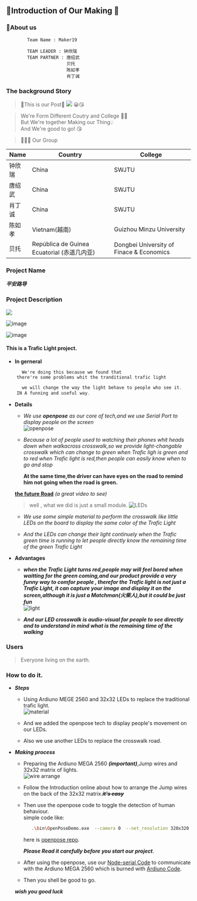 ## 🧐Introduction of Our Making 🧐
### 👺About us
```vim
        Team Name : Maker19
        
        TEAM LEADER : 钟欣瑞
        TEAM PARTNER : 唐绍武
                       贝托
                       陈如孝
                       肖丁诚

```


### The background Story
>🎨This is our Post🎨
![](http://a2.qpic.cn/psb?/V13beCG51KYd1k/t9zgvEwbHiGmoz.O9ibYSvf7YjmsstVfGZSykuQjQTU!/b/dMUAAAAAAAAA&ek=1&kp=1&pt=0&bo=HAtABsAP3AgRGWQ!&tl=3&vuin=2536914044&tm=1563591600&sce=60-2-2&rf=viewer_4)
>😀😘

>We're Form Different Coutry and College 🚩🏁  
  But We're together Making our Thing💡  
  And We're good to go! 😘  

>👨‍👦‍👦  Our Group

|Name | Country | College|
|-- | -- | -- |
|钟欣瑞 | China | SWJTU|
|唐绍武 | China | SWJTU|
|肖丁诚 | China | SWJTU|
|陈如孝 | Vietnam(越南) | Guizhou Minzu University|
|贝托 |  República de Guinea Ecuatorial (赤道几内亚) | Dongbei University of Finace & Economics|

### Project Name
 ***平安路导***

### Project Description
![](http://a4.qpic.cn/psb?/V13beCG51KYd1k/374g2G4QACEtgy6uJdhl1kX.1y3DVNEgSl9DPh68Vek!/b/dFMBAAAAAAAA&ek=1&kp=1&pt=0&bo=HAtABsAP3AgROUQ!&tl=3&vuin=2536914044&tm=1563678000&sce=60-2-2&rf=viewer_4)


![image](https://github.com/Zxrcoming/Maker19/blob/master/Picture/1.gif?raw=true)

![image](https://github.com/Zxrcoming/Maker19/blob/master/Picture/2.gif?raw=true)

#### This is a Trafic Light project.
- **In gerneral**
```vim
      We're doing this because we found that
    there're some problems whit the tranditional trafic light
```
```js
      we will change the way the light behave to people who see it.
    IN A funning and useful way.
```

- **Details**

  - *We use ***openpose*** as our core of tech,and we use Serial Port to display people on the screen*  
    ![openpose](https://github.com/CMU-Perceptual-Computing-Lab/openpose/blob/master/doc/media/pose_face_hands.gif?raw=true)

  - *Because a lot of people used to watching their phones whit heads down when walkacross crosswalk,so we provide light-changable crosswalk which can change to green when Trafic ligh is green and to red when Trafic light is red,then people can easily know when to go and stop*    

    **At the same time,the driver can have eyes on the road to remind him not going when the road is green.**
      
  [**the future Road**](https://wx2.qq.com/cgi-bin/mmwebwx-bin/webwxgetvideo?msgid=2068140849077914606&skey=%40crypt_62d074f_40410b6e9af4c8cc963bf6900e9acce6)  *(a great video to see)*
  >well , what we did is just a small module.
  ![LEDs](http://a3.qpic.cn/psb?/V13beCG51KYd1k/sXDhL0X7RiPuQ3C7KKaBvejP42gP6E1sEArFeKU*Zwc!/c/dLYAAAAAAAAA&ek=1&kp=1&pt=0&bo=HAtABsAP3AgROUQ!&tl=3&vuin=2536914044&tm=1563688800&sce=60-2-2&rf=0-0)

  - *We use some simple material to perform the crosswalk like little LEDs on the board to display the same color of the Trafic Light*

  - *And the LEDs can change their light continuely when the Trafic green time is running to let people directly know the remaining time of the green Trafic Light*

- **Advantages**
  - ***when the Trafic Light turns red,people may will feel bored when waitting for the green coming,and our product provide a very funny way to comfor people , therefor the Trafic light is not just a Trafic Light, it can capture your image and display it on the screen,although it is just a Matchman(火柴人),but it could be just fun***   
  ![light](http://a1.qpic.cn/psb?/V13beCG51KYd1k/UURiBok.EZQ*WwRgD2mr*LIsogYv.8AfVtg2*2fJ3vU!/c/dFQBAAAAAAAA&ek=1&kp=1&pt=0&bo=HAtABsAP3AgROUQ!&tl=3&vuin=2536914044&tm=1563688800&sce=60-2-2&rf=0-0)

  - ***And our LED crosswalk is audio-visual for people to see directly and to understand in mind what is the remaining time of the walking***



### Users
>Everyone living on the earth.

### How to do it.

- ***Steps***
  - Using Ardiuno MEGE 2560 and 32x32 LEDs to replace the traditional trafic light.  
  ![material](http://a2.qpic.cn/psb?/V13beCG51KYd1k/4Dey9J*KqB2jR3EwdhGQm7zHYlhst*vslu.rTJttKSY!/c/dDUBAAAAAAAA&ek=1&kp=1&pt=0&bo=QAYcC8AP3AgROUQ!&tl=3&vuin=2536914044&tm=1563688800&sce=60-2-2&rf=0-0)

  - And we added the openpose tech to display people's movement on our LEDs.

  - Also  we use another LEDs to replace the crosswalk road.

- ***Making process***
  - Preparing the Ardiuno MEGA 2560 ***(important)***,Jump wires and 32x32 matrix of lights.  
  ![wire arrange](http://a1.qpic.cn/psb?/V13beCG51KYd1k/Tr3ZJmCrPg.CGRguhhyJW5kvTlhsCeqQZAxCV82*VS0!/c/dFABAAAAAAAA&ek=1&kp=1&pt=0&bo=QAYcC8AP3AgROUQ!&tl=3&vuin=2536914044&tm=1563688800&sce=60-2-2&rf=0-0)
  
  - Follow the Introduction online about how to arrange the Jump wires on the back of the 32x32 matrix.~~***it's easy***~~
  
  - Then use the openpose code to toggle the detection of human behaviour.   
    simple code like:  
    ```sh
       .\bin\OpenPoseDemo.exe  --camera 0  --net_resolution 320x320  --keypoint_scale 1  --number_people_max 1  --write_json  ./output 
    ```
    here is [openpose repo](https://github.com/CMU-Perceptual-Computing-Lab/openpose).                 
    
    ***Please Read it carefully before you start our project***.

  - After using the openpose, use our [Node-serial Code](https://github.com/Zxrcoming/Maker19/blob/master/Node-serial%20Code) to communicate with the Ardiuno MEGA 2560 which is burned with [Ardiuno Code](https://github.com/Zxrcoming/Maker19/blob/master/Ardiuno%20Code).
  - Then you shell be good to go.  
  
  ***wish you good luck***

